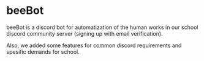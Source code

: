 # beeBot

beeBot is a discord bot for automatization of the human works in our school discord community server (signing up with email verification).

Also, we added some features for common discord requirements and spesific demands for school.
